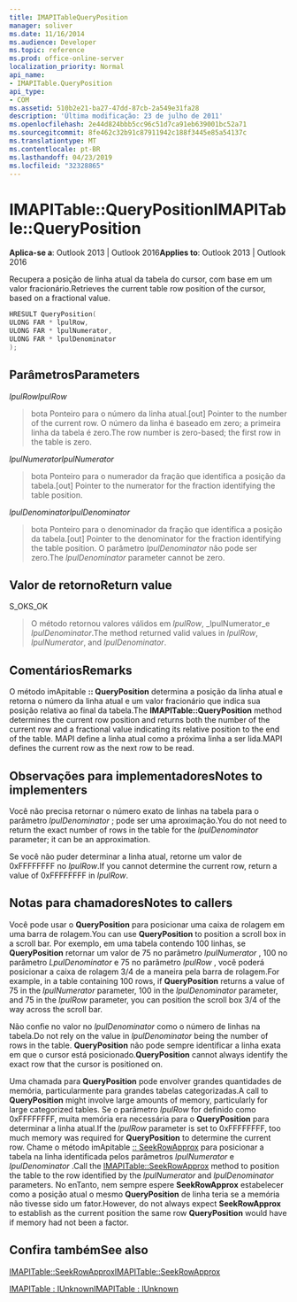 ```yaml
---
title: IMAPITableQueryPosition
manager: soliver
ms.date: 11/16/2014
ms.audience: Developer
ms.topic: reference
ms.prod: office-online-server
localization_priority: Normal
api_name:
- IMAPITable.QueryPosition
api_type:
- COM
ms.assetid: 510b2e21-ba27-47dd-87cb-2a549e31fa28
description: 'Última modificação: 23 de julho de 2011'
ms.openlocfilehash: 2e44d824bbb5cc96c51d7ca91eb639001bc52a71
ms.sourcegitcommit: 8fe462c32b91c87911942c188f3445e85a54137c
ms.translationtype: MT
ms.contentlocale: pt-BR
ms.lasthandoff: 04/23/2019
ms.locfileid: "32328865"
---
```

# <a name="imapitablequeryposition"></a><span data-ttu-id="4ff12-103">IMAPITable::QueryPosition</span><span class="sxs-lookup"><span data-stu-id="4ff12-103">IMAPITable::QueryPosition</span></span>

  
  
<span data-ttu-id="4ff12-104">**Aplica-se a**: Outlook 2013 | Outlook 2016</span><span class="sxs-lookup"><span data-stu-id="4ff12-104">**Applies to**: Outlook 2013 | Outlook 2016</span></span> 
  
<span data-ttu-id="4ff12-105">Recupera a posição de linha atual da tabela do cursor, com base em um valor fracionário.</span><span class="sxs-lookup"><span data-stu-id="4ff12-105">Retrieves the current table row position of the cursor, based on a fractional value.</span></span>
  
```cpp
HRESULT QueryPosition(
ULONG FAR * lpulRow,
ULONG FAR * lpulNumerator,
ULONG FAR * lpulDenominator
);
```

## <a name="parameters"></a><span data-ttu-id="4ff12-106">Parâmetros</span><span class="sxs-lookup"><span data-stu-id="4ff12-106">Parameters</span></span>

 <span data-ttu-id="4ff12-107">_lpulRow_</span><span class="sxs-lookup"><span data-stu-id="4ff12-107">_lpulRow_</span></span>
  
> <span data-ttu-id="4ff12-108">bota Ponteiro para o número da linha atual.</span><span class="sxs-lookup"><span data-stu-id="4ff12-108">[out] Pointer to the number of the current row.</span></span> <span data-ttu-id="4ff12-109">O número da linha é baseado em zero; a primeira linha da tabela é zero.</span><span class="sxs-lookup"><span data-stu-id="4ff12-109">The row number is zero-based; the first row in the table is zero.</span></span> 
    
 <span data-ttu-id="4ff12-110">_lpulNumerator_</span><span class="sxs-lookup"><span data-stu-id="4ff12-110">_lpulNumerator_</span></span>
  
> <span data-ttu-id="4ff12-111">bota Ponteiro para o numerador da fração que identifica a posição da tabela.</span><span class="sxs-lookup"><span data-stu-id="4ff12-111">[out] Pointer to the numerator for the fraction identifying the table position.</span></span>
    
 <span data-ttu-id="4ff12-112">_lpulDenominator_</span><span class="sxs-lookup"><span data-stu-id="4ff12-112">_lpulDenominator_</span></span>
  
> <span data-ttu-id="4ff12-113">bota Ponteiro para o denominador da fração que identifica a posição da tabela.</span><span class="sxs-lookup"><span data-stu-id="4ff12-113">[out] Pointer to the denominator for the fraction identifying the table position.</span></span> <span data-ttu-id="4ff12-114">O parâmetro _lpulDenominator_ não pode ser zero.</span><span class="sxs-lookup"><span data-stu-id="4ff12-114">The  _lpulDenominator_ parameter cannot be zero.</span></span> 
    
## <a name="return-value"></a><span data-ttu-id="4ff12-115">Valor de retorno</span><span class="sxs-lookup"><span data-stu-id="4ff12-115">Return value</span></span>

<span data-ttu-id="4ff12-116">S_OK</span><span class="sxs-lookup"><span data-stu-id="4ff12-116">S_OK</span></span> 
  
> <span data-ttu-id="4ff12-117">O método retornou valores válidos em _lpulRow_, _lpulNumerator_e _lpulDenominator_.</span><span class="sxs-lookup"><span data-stu-id="4ff12-117">The method returned valid values in  _lpulRow_,  _lpulNumerator_, and  _lpulDenominator_.</span></span>
    
## <a name="remarks"></a><span data-ttu-id="4ff12-118">Comentários</span><span class="sxs-lookup"><span data-stu-id="4ff12-118">Remarks</span></span>

<span data-ttu-id="4ff12-119">O método imApitable **:: QueryPosition** determina a posição da linha atual e retorna o número da linha atual e um valor fracionário que indica sua posição relativa ao final da tabela.</span><span class="sxs-lookup"><span data-stu-id="4ff12-119">The **IMAPITable::QueryPosition** method determines the current row position and returns both the number of the current row and a fractional value indicating its relative position to the end of the table.</span></span> <span data-ttu-id="4ff12-120">MAPI define a linha atual como a próxima linha a ser lida.</span><span class="sxs-lookup"><span data-stu-id="4ff12-120">MAPI defines the current row as the next row to be read.</span></span> 
  
## <a name="notes-to-implementers"></a><span data-ttu-id="4ff12-121">Observações para implementadores</span><span class="sxs-lookup"><span data-stu-id="4ff12-121">Notes to implementers</span></span>

<span data-ttu-id="4ff12-122">Você não precisa retornar o número exato de linhas na tabela para o parâmetro _lpulDenominator_ ; pode ser uma aproximação.</span><span class="sxs-lookup"><span data-stu-id="4ff12-122">You do not need to return the exact number of rows in the table for the  _lpulDenominator_ parameter; it can be an approximation.</span></span> 
  
<span data-ttu-id="4ff12-123">Se você não puder determinar a linha atual, retorne um valor de 0xFFFFFFFF no _lpulRow_.</span><span class="sxs-lookup"><span data-stu-id="4ff12-123">If you cannot determine the current row, return a value of 0xFFFFFFFF in  _lpulRow_.</span></span>
  
## <a name="notes-to-callers"></a><span data-ttu-id="4ff12-124">Notas para chamadores</span><span class="sxs-lookup"><span data-stu-id="4ff12-124">Notes to callers</span></span>

<span data-ttu-id="4ff12-125">Você pode usar o **QueryPosition** para posicionar uma caixa de rolagem em uma barra de rolagem.</span><span class="sxs-lookup"><span data-stu-id="4ff12-125">You can use **QueryPosition** to position a scroll box in a scroll bar.</span></span> <span data-ttu-id="4ff12-126">Por exemplo, em uma tabela contendo 100 linhas, se **QueryPosition** retornar um valor de 75 no parâmetro _lpulNumerator_ , 100 no parâmetro _LpulDenominator_ e 75 no parâmetro _lpulRow_ , você poderá posicionar a caixa de rolagem 3/4 de a maneira pela barra de rolagem.</span><span class="sxs-lookup"><span data-stu-id="4ff12-126">For example, in a table containing 100 rows, if **QueryPosition** returns a value of 75 in the  _lpulNumerator_ parameter, 100 in the  _lpulDenominator_ parameter, and 75 in the  _lpulRow_ parameter, you can position the scroll box 3/4 of the way across the scroll bar.</span></span> 
  
<span data-ttu-id="4ff12-127">Não confie no valor no _lpulDenominator_ como o número de linhas na tabela.</span><span class="sxs-lookup"><span data-stu-id="4ff12-127">Do not rely on the value in  _lpulDenominator_ being the number of rows in the table.</span></span> <span data-ttu-id="4ff12-128">**QueryPosition** não pode sempre identificar a linha exata em que o cursor está posicionado.</span><span class="sxs-lookup"><span data-stu-id="4ff12-128">**QueryPosition** cannot always identify the exact row that the cursor is positioned on.</span></span> 
  
<span data-ttu-id="4ff12-129">Uma chamada para **QueryPosition** pode envolver grandes quantidades de memória, particularmente para grandes tabelas categorizadas.</span><span class="sxs-lookup"><span data-stu-id="4ff12-129">A call to **QueryPosition** might involve large amounts of memory, particularly for large categorized tables.</span></span> <span data-ttu-id="4ff12-130">Se o parâmetro _lpulRow_ for definido como 0xFFFFFFFF, muita memória era necessária para o **QueryPosition** para determinar a linha atual.</span><span class="sxs-lookup"><span data-stu-id="4ff12-130">If the  _lpulRow_ parameter is set to 0xFFFFFFFF, too much memory was required for **QueryPosition** to determine the current row.</span></span> <span data-ttu-id="4ff12-131">Chame o método imApitable [:: SeekRowApprox](imapitable-seekrowapprox.md) para posicionar a tabela na linha identificada pelos parâmetros _lpulNumerator_ e _lpulDenominator_ .</span><span class="sxs-lookup"><span data-stu-id="4ff12-131">Call the [IMAPITable::SeekRowApprox](imapitable-seekrowapprox.md) method to position the table to the row identified by the  _lpulNumerator_ and  _lpulDenominator_ parameters.</span></span> <span data-ttu-id="4ff12-132">No enTanto, nem sempre espere **SeekRowApprox** estabelecer como a posição atual o mesmo **QueryPosition** de linha teria se a memória não tivesse sido um fator.</span><span class="sxs-lookup"><span data-stu-id="4ff12-132">However, do not always expect **SeekRowApprox** to establish as the current position the same row **QueryPosition** would have if memory had not been a factor.</span></span> 
  
## <a name="see-also"></a><span data-ttu-id="4ff12-133">Confira também</span><span class="sxs-lookup"><span data-stu-id="4ff12-133">See also</span></span>



[<span data-ttu-id="4ff12-134">IMAPITable::SeekRowApprox</span><span class="sxs-lookup"><span data-stu-id="4ff12-134">IMAPITable::SeekRowApprox</span></span>](imapitable-seekrowapprox.md)
  
[<span data-ttu-id="4ff12-135">IMAPITable : IUnknown</span><span class="sxs-lookup"><span data-stu-id="4ff12-135">IMAPITable : IUnknown</span></span>](imapitableiunknown.md)

